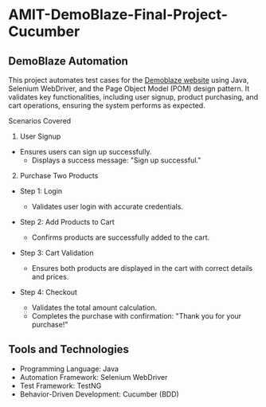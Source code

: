 # AMIT-DemoBlaze-Final-Project-Cucumber
## DemoBlaze Automation
This project automates test cases for the [Demoblaze website](https://www.demoblaze.com/) using Java, Selenium WebDriver, and the Page Object Model (POM) design pattern. It validates key functionalities, including user signup, product purchasing, and cart operations, ensuring the system performs as expected.

Scenarios Covered
1. User Signup
- Ensures users can sign up successfully.
  - Displays a success message: "Sign up successful."
2. Purchase Two Products
- Step 1: Login
  - Validates user login with accurate credentials.

- Step 2: Add Products to Cart
  - Confirms products are successfully added to the cart.

- Step 3: Cart Validation
  - Ensures both products are displayed in the cart with correct details and prices.

- Step 4: Checkout
  - Validates the total amount calculation.
  - Completes the purchase with confirmation: "Thank you for your purchase!"

## Tools and Technologies
- Programming Language: Java
- Automation Framework: Selenium WebDriver
- Test Framework: TestNG
- Behavior-Driven Development: Cucumber (BDD)
